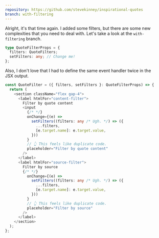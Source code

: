 ```yaml
---
repository: https://github.com/stevekinney/inspirational-quotes
branch: with-filtering
---
```


Alright, it's that time again. I added some filters, but there are some new complexities that you need to deal with. Let's take a look at the `with-filtering` branch.

```ts
type QuoteFilterProps = {
  filters: QuoteFilters;
  setFilters: any; // Change me!
};
```

Also, I don't love that I had to define the same event handler twice in the JSX output.

```ts
const QuoteFilter = ({ filters, setFilters }: QuoteFilterProps) => {
  return (
    <section className="flex gap-4">
      <label htmlFor="content-filter">
        Filter by quote content
        <input
          {/* */}
          onChange={(e) =>
            setFilters((filters: any /* Ugh. */) => ({
              ...filters,
              [e.target.name]: e.target.value,
            }))
          }
          // 👆 This feels like duplicate code.
          placeholder="Filter by quote content"
        />
      </label>
      <label htmlFor="source-filter">
        Filter by source
        {/* */}
          onChange={(e) =>
            setFilters((filters: any /* Ugh. */) => ({
              ...filters,
              [e.target.name]: e.target.value,
            }))
          }
          // 👆 This feels like duplicate code.
          placeholder="Filter by source"
        />
      </label>
    </section>
  );
};
```
